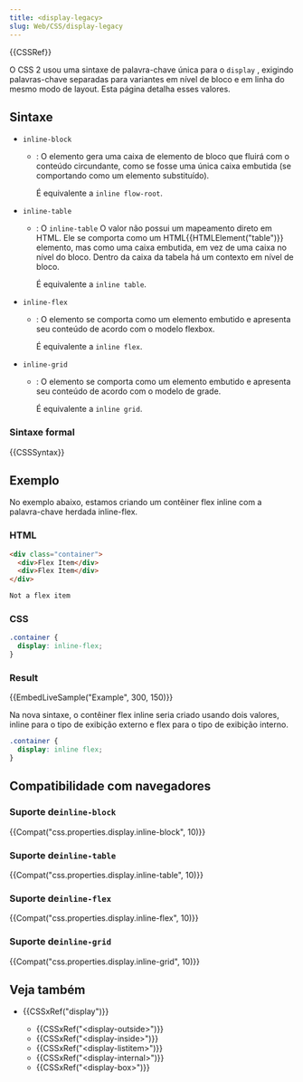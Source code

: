 ```yaml
---
title: <display-legacy>
slug: Web/CSS/display-legacy
---
```

{{CSSRef}}

O CSS 2 usou uma sintaxe de palavra-chave única para o `display` , exigindo palavras-chave separadas para variantes em nível de bloco e em linha do mesmo modo de layout. Esta página detalha esses valores.

## Sintaxe

- `inline-block`

  - : O elemento gera uma caixa de elemento de bloco que fluirá com o conteúdo circundante, como se fosse uma única caixa embutida (se comportando como um elemento substituído).

    É equivalente a `inline flow-root`.

- `inline-table`

  - : O `inline-table` O valor não possui um mapeamento direto em HTML. Ele se comporta como um HTML{{HTMLElement("table")}} elemento, mas como uma caixa embutida, em vez de uma caixa no nível do bloco. Dentro da caixa da tabela há um contexto em nível de bloco.

    É equivalente a `inline table`.

- `inline-flex`

  - : O elemento se comporta como um elemento embutido e apresenta seu conteúdo de acordo com o modelo flexbox.

    É equivalente a `inline flex`.

- `inline-grid`

  - : O elemento se comporta como um elemento embutido e apresenta seu conteúdo de acordo com o modelo de grade.

    É equivalente a `inline grid`.

### Sintaxe formal

{{CSSSyntax}}

## Exemplo

No exemplo abaixo, estamos criando um contêiner flex inline com a palavra-chave herdada inline-flex.

### HTML

```html
<div class="container">
  <div>Flex Item</div>
  <div>Flex Item</div>
</div>

Not a flex item
```

### CSS

```css
.container {
  display: inline-flex;
}
```

### Result

{{EmbedLiveSample("Example", 300, 150)}}

Na nova sintaxe, o contêiner flex inline seria criado usando dois valores, inline para o tipo de exibição externo e flex para o tipo de exibição interno.

```css
.container {
  display: inline flex;
}
```

## Compatibilidade com navegadores

### Suporte de`inline-block`

{{Compat("css.properties.display.inline-block", 10)}}

### Suporte de`inline-table`

{{Compat("css.properties.display.inline-table", 10)}}

### Suporte de`inline-flex`

{{Compat("css.properties.display.inline-flex", 10)}}

### Suporte de`inline-grid`

{{Compat("css.properties.display.inline-grid", 10)}}

## Veja também

- {{CSSxRef("display")}}

  - {{CSSxRef("&lt;display-outside&gt;")}}
  - {{CSSxRef("&lt;display-inside&gt;")}}
  - {{CSSxRef("&lt;display-listitem&gt;")}}
  - {{CSSxRef("&lt;display-internal&gt;")}}
  - {{CSSxRef("&lt;display-box&gt;")}}
